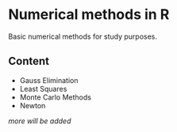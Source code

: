 # Numerical methods in R

Basic numerical methods for study purposes.

## Content
* Gauss Elimination
* Least Squares
* Monte Carlo Methods
* Newton

_more will be added_
